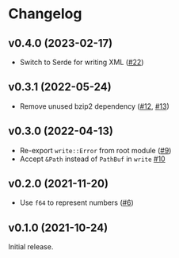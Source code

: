 # Changelog

## v0.4.0 (2023-02-17)

- Switch to Serde for writing XML ([#22])

[#22]: https://github.com/hannobraun/3mf-rs/pull/22

## v0.3.1 (2022-05-24)

- Remove unused bzip2 dependency ([#12], [#13])

[#12]: https://github.com/hannobraun/3mf-rs/pull/12
[#13]: https://github.com/hannobraun/3mf-rs/pull/13

## v0.3.0 (2022-04-13)

- Re-export `write::Error` from root module ([#9])
- Accept `&Path` instead of `PathBuf` in `write` [#10]

[#9]: https://github.com/hannobraun/3mf-rs/pull/9
[#10]: https://github.com/hannobraun/3mf-rs/pull/10

## v0.2.0 (2021-11-20)

- Use `f64` to represent numbers ([#6])

[#6]: https://github.com/hannobraun/3mf-rs/pull/6

## v0.1.0 (2021-10-24)

Initial release.
